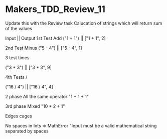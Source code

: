 # Makers_TDD_Review_11

Update this with the Review task
Calucation of strings which will return sum of the values 

Input       ||        Output 
1st Test
Add
("1 + 1")   ||        ["1 + 1", 2]


2nd Test Minus 
("5 - 4")   ||        ["5 - 4", 1]

3 test times 

("3 * 3")   ||        ["3 * 3", 9]


4th Tests /

("16 / 4")    ||        ["16 / 4", 4]


2 phase All the same operator
"1 + 1 + 1"

3rd phase Mixed 
"10 * 2 + 1"

Edges cages 

No spaces in Ints => MathError "Input must be a valid mathematical string separated by spaces
